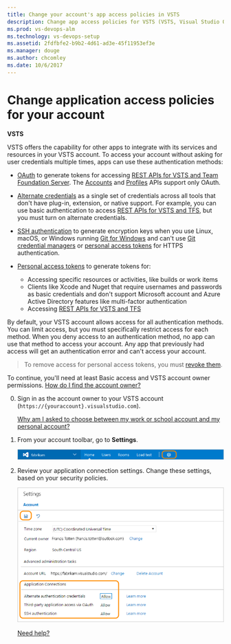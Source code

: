 ```yaml
---
title: Change your account's app access policies in VSTS 
description: Change app access policies for VSTS (VSTS, Visual Studio Online, VSO)
ms.prod: vs-devops-alm
ms.technology: vs-devops-setup
ms.assetid: 2fdfbfe2-b9b2-4d61-ad3e-45f11953ef3e
ms.manager: douge
ms.author: chcomley
ms.date: 10/6/2017
---
```

[//]: # (monikerRange: 'vsts')

# Change application access policies for your account

**VSTS**

VSTS offers the capability for other apps 
to integrate with its services and resources in your VSTS account. 
To access your account without asking for user credentials multiple times, 
apps can use these authentication methods:

*	[OAuth](../integrate/get-started/authentication/oauth.md) 
to generate tokens for accessing [REST APIs for VSTS and Team Foundation Server](../integrate/get-started/rest/basics.md). 
The [Accounts](../integrate/api/shared/accounts.md) 
and [Profiles](../integrate/api/shared/profiles.md) 
APIs support only OAuth.

*	[Alternate credentials](../git/auth-overview.md#alternate-credentials) 
as a single set of credentials across all tools that don't have 
plug-in, extension, or native support. For example, 
you can use basic authentication to access 
[REST APIs for VSTS and TFS](../integrate/get-started/rest/basics.md), 
but you must turn on alternate credentials.

*	[SSH authentication](../git/use-ssh-keys-to-authenticate.md) 
to generate encryption keys when you use Linux, macOS, 
or Windows running [Git for Windows](http://www.git-scm.com/download/win) 
and can't use 
[Git credential managers](../git/set-up-credential-managers.md) 
or [personal access tokens](use-personal-access-tokens-to-authenticate.md) 
for HTTPS authentication.

*	[Personal access tokens](use-personal-access-tokens-to-authenticate.md) 
to generate tokens for: 

	*	Accessing specific resources or activities, like builds or work items
	*	Clients like Xcode and Nuget that require usernames and passwords 
		as basic credentials and don't support Microsoft account 
		and Azure Active Directory features like multi-factor authentication 
	*	Accessing [REST APIs for VSTS and TFS](../integrate/get-started/rest/basics.md)

By default, your VSTS account allows access for all authentication methods. 
You can limit access, but you must specifically restrict access for each method. 
When you deny access to an authentication method, 
no app can use that method to access your account. 
Any app that previously had access will get an 
authentication error and can't access your account.

> To remove access for personal access tokens, 
> you must [revoke them](use-personal-access-tokens-to-authenticate.md).

To continue, you'll need at least Basic access and VSTS account owner permissions. 
[How do I find the account owner?](faq-change-app-access.md#find-owner)

0.  Sign in as the account owner to your VSTS account (```https://{youraccount}.visualstudio.com```).

	[Why am I asked to choose between my work or school account and my personal account?](faq-change-app-access.md#ChooseOrgAcctMSAcct)

0.	From your account toolbar, go to **Settings**.

    ![Choose the gear icon, go to Settings](../_shared/_img/account-settings-new-ui.png)

0.  Review your application connection settings. 
Change these settings, based on your security policies.

    ![Under Application Connections, change each setting as necessary, save your changes](_img/change-account-access-policies/connections.png)

	[Need help?](faq-change-app-access.md#get-support)
